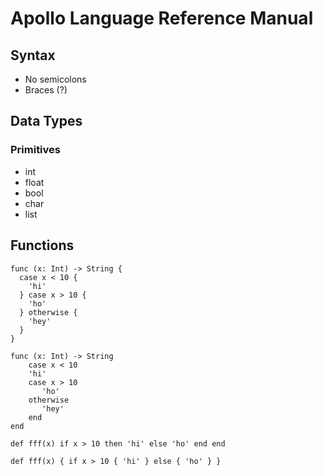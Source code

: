 # Apollo Language Reference Manual

## Syntax

- No semicolons
- Braces (?)

## Data Types

### Primitives

- int
- float
- bool
- char
- list

## Functions

	func (x: Int) -> String {
	  case x < 10 {
	    'hi'
	  } case x > 10 {
	    'ho'
	  } otherwise {
	    'hey'
	  }
	}

	func (x: Int) -> String
	    case x < 10
		'hi'
	    case x > 10
	       'ho'
	    otherwise
	       'hey'
	    end
	end

	def fff(x) if x > 10 then 'hi' else 'ho' end end

	def fff(x) { if x > 10 { 'hi' } else { 'ho' } }

